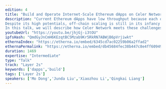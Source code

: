 ```yaml
---
edition: 4
title: "Build and Operate Internet-Scale Ethereum dApps on Celer Network"
description: "Current Ethereum dApps have low throughput because each operation needs to be processed by the vast majority of nodes to reach on-chain consensus. Off-chain scaling techniques such as state channel are able to support truly scale-out dApps with better privacy and no compromise on the trust-free guarantee.
Despite its high potentials, off-chain scaling is still in its infancy with challenges remaining unsolved. For example, how to construct state channels that support arbitrary state transitions with minimal on-chain operations? How to route payments to achieve high throughput in an off-chain network that is fundamentally different from data networks? How to help developers to easily build and operate scalable off-chain dApps? How to guarantee that off-chain states are always available for possible disputes?
In this talk, we will describe how Celer Network meets these challenges. Celer embraces a layered architecture with clean abstractions that enable rapid evolution of each individual component, including generalized state channels that supports fast and generic off-chain state transitions; a provably optimal payment routing algorithm that achieves orders of magnitude higher throughput compared to state-of-the-art solutions; a powerful development framework and runtime for off-chain dApps; and an incentive-aligned mechanism that provides stable liquidity and high off-chain state availability."
youtubeUrl: "https://youtu.be/jhjGj-i3tOU"
ipfsHash: "QmdGyJnCmH6KEzqtBC5Mzab9Kr5RkRN7ABWjB6pVrjiwkt"
ethernaIndex: "https://etherna.io/embed/6345cd7ac02259b06a2ffad2"
ethernaPermalink: "https://etherna.io/embed/db45684fec38b447c8e4ff60949e937ae3f695d38fd85c20d0a87c05a83f2072"
duration: 1469
expertise: "Intermediate"
type: "Talk"
track: "Layer 2s"
keywords: ['dapps','build']
tags: ['Layer 2s']
speakers: ['Mo Dong','Junda Liu','Xiaozhou Li','Qingkai Liang']
---
```

